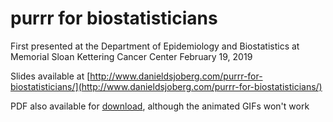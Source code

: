 # purrr for biostatisticians

First presented at the Department of Epidemiology and Biostatistics at Memorial Sloan Kettering Cancer Center February 19, 2019

Slides available at [http://www.danieldsjoberg.com/purrr-for-biostatisticians/](http://www.danieldsjoberg.com/purrr-for-biostatisticians/)

PDF also available for <a href="https://github.com/ddsjoberg/purrr-for-biostatisticians/raw/master/purrr%20for%20biostatisticians.pdf">download</a>, although the animated GIFs won't work